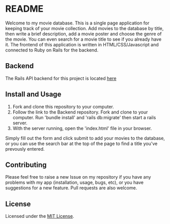 # README

Welcome to my movie database. This is a single page application for keeping track of your movie collection. Add movies to the database by title, then write a brief description, add a movie poster and choose the genre of the movie. You can even search for a movie title to see if you already have it. The frontend of this application is written in HTML/CSS/Javascript and connected to Ruby on Rails for the backend.

## Backend

The Rails API backend for this project is located [here](https://github.com/travelingwheels/Movies_Backend)

## Install and Usage

1. Fork and clone this repository to your computer.
2. Follow the link to the Backend repository. Fork and clone to your computer. Run 'bundle install' and 'rails db:migrate' then start a rails server.
3. With the server running, open the 'index.html' file in your browser.

Simply fill out the form and click submit to add your movies to the database, or you can use the search bar at the top of the page to find a title you've prevously entered.

## Contributing

Please feel free to raise a new Issue on my repository if you have any problems with my app (installation, usage, bugs, etc), or you have suggestions for a new feature. Pull requests are also welcome.

## License

Licensed under the [MIT License](LICENSE).